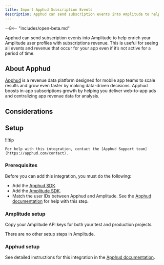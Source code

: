 ```yaml
---
title: Import Apphud Subscription Events
description: Apphud can send subscription events into Amplitude to help enrich your Amplitude user profiles with subscriptions revenue.
---
```


--8<-- "includes/open-beta.md"

Apphud can send subscription events into Amplitude to help enrich your Amplitude user profiles with subscriptions revenue. This is useful for seeing all events and revenue that occur for your app even if it’s not active for a period of time. 

## About Apphud

[Apphud](https://apphud.com/) is a revenue data platform designed for mobile app teams to scale results and grow even faster by making data-driven decisions. Apphud boosts in-app subscriptions growth by helping you deliver web-to-app ads and centralizing app revenue data for analysis.

## Considerations

## Setup

!!!tip

    For help with this integration, contact the [Apphud Support team](https://apphud.com/contact).

### Prerequisites

Before you can add this integration, you must do the following: 

- Add the [Apphud SDK](https://docs.apphud.com/getting-started/sdk-integration#configure-apphud-sdk).
- Add the [Amplitude SDK](../sources.md#sdks).
- Match the user IDs between Apphud and Amplitude. See the [Apphud documentation](https://docs.apphud.com/integrations/analytics/amplitude#match-user-ids) for help with this step. 

### Amplitude setup

Copy your Amplitude API keys for both your test and production projects.

There are no other setup steps in Amplitude. 

### Apphud setup

See detailed instructions for this integration in the [Apphud documentation](https://docs.apphud.com/integrations/analytics/amplitude).
